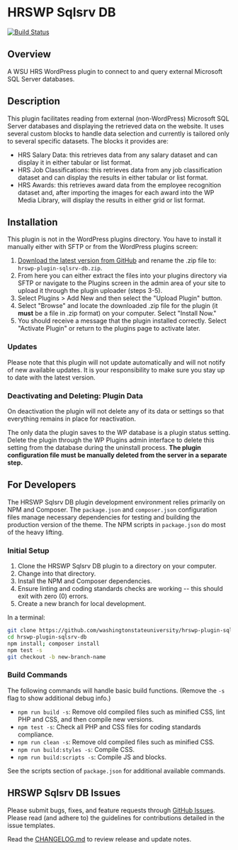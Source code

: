 # HRSWP Sqlsrv DB

[![Build Status](https://travis-ci.org/washingtonstateuniversity/hrswp-plugin-sqlsrv-db.svg?branch=master)](https://travis-ci.org/washingtonstateuniversity/hrswp-plugin-sqlsrv-db)

## Overview

A WSU HRS WordPress plugin to connect to and query external Microsoft SQL Server databases.

## Description

This plugin facilitates reading from external (non-WordPress) Microsoft SQL Server databases and displaying the retrieved data on the website. It uses several custom blocks to handle data selection and currently is tailored only to several specific datasets. The blocks it provides are:

- HRS Salary Data: this retrieves data from any salary dataset and can display it in either tabular or list format.
- HRS Job Classifications: this retrieves data from any job classification dataset and can display the results in either tabular or list format.
- HRS Awards: this retrieves award data from the employee recognition dataset and, after importing the images for each award into the WP Media Library, will display the results in either grid or list format.

## Installation

This plugin is not in the WordPress plugins directory. You have to install it manually either with SFTP or from the WordPress plugins screen:

1. [Download the latest version from GitHub](https://github.com/washingtonstateuniversity/hrswp-plugin-sqlsrv-db/archive/master.zip) and rename the .zip file to: `hrswp-plugin-sqlsrv-db.zip`.
2. From here you can either extract the files into your plugins directory via SFTP or navigate to the Plugins screen in the admin area of your site to upload it through the plugin uploader (steps 3-5).
3. Select Plugins > Add New and then select the "Upload Plugin" button.
4. Select "Browse" and locate the downloaded .zip file for the plugin (it **must** be a file in .zip format) on your computer. Select "Install Now."
5. You should receive a message that the plugin installed correctly. Select "Activate Plugin" or return to the plugins page to activate later.

### Updates

Please note that this plugin will not update automatically and will not notify of new available updates. It is your responsibility to make sure you stay up to date with the latest version.

### Deactivating and Deleting: Plugin Data

On deactivation the plugin will not delete any of its data or settings so that everything remains in place for reactivation.

The only data the plugin saves to the WP database is a plugin status setting. Delete the plugin through the WP Plugins admin interface to delete this setting from the database during the uninstall process. **The plugin configuration file must be manually deleted from the server in a separate step.**

## For Developers

The HRSWP Sqlsrv DB plugin development environment relies primarily on NPM and Composer. The `package.json` and `composer.json` configuration files manage necessary dependencies for testing and building the production version of the theme. The NPM scripts in `package.json` do most of the heavy lifting.

### Initial Setup

1. Clone the HRSWP Sqlsrv DB plugin to a directory on your computer.
2. Change into that directory.
3. Install the NPM and Composer dependencies.
4. Ensure linting and coding standards checks are working -- this should exit with zero (0) errors.
5. Create a new branch for local development.

In a terminal:

~~~bash
git clone https://github.com/washingtonstateuniversity/hrswp-plugin-sqlsrv-db.git hrswp-plugin-sqlsrv-db
cd hrswp-plugin-sqlsrv-db
npm install; composer install
npm test -s
git checkout -b new-branch-name
~~~

### Build Commands

The following commands will handle basic build functions. (Remove the `-s` flag to show additional debug info.)

- `npm run build -s`: Remove old compiled files such as minified CSS, lint PHP and CSS, and then compile new versions.
- `npm test -s`: Check all PHP and CSS files for coding standards compliance.
- `npm run clean -s`: Remove old compiled files such as minified CSS.
- `npm run build:styles -s`: Compile CSS.
- `npm run build:scripts -s`: Compile JS and blocks.

See the scripts section of `package.json` for additional available commands.

## HRSWP Sqlsrv DB Issues

Please submit bugs, fixes, and feature requests through [GitHub Issues](https://github.com/washingtonstateuniversity/hrswp-plugin-sqlsrv-db/issues). Please read (and adhere to) the guidelines for contributions detailed in the issue templates.

Read the [CHANGELOG.md](https://github.com/washingtonstateuniversity/hrswp-plugin-sqlsrv-db/blob/master/CHANGELOG.md) to review release and update notes.
